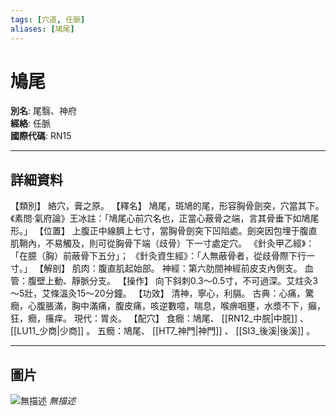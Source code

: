 ```yaml
---
tags: [穴道, 任脈]
aliases: [鳩尾]
---
```


# 鳩尾

**別名**: 尾翳、神府  
**經絡**: 任脈  
**國際代碼**: RN15  

---

## 詳細資料
【類別】
絡穴，膏之原。
【釋名】
鳩尾，斑鳩的尾，形容胸骨劍突，穴當其下。《素問‧氣府論》王冰註：「鳩尾心前穴名也，正當心蔽骨之端，言其骨垂下如鳩尾形。」
【位置】
上腹正中線臍上七寸，當胸骨劍突下凹陷處。劍突因包埋于腹直肌鞘內，不易觸及，則可從胸骨下端（歧骨）下一寸處定穴。
《針灸甲乙經》：「在臆（胸）前蔽骨下五分」；
《針灸資生經》：「人無蔽骨者，從歧骨際下行一寸。」
【解剖】
肌肉：腹直肌起始部。
神經：第六肋間神經前皮支內側支。
血管：腹壁上動、靜脈分支。
【操作】
向下斜刺0.3～0.5寸，不可過深。艾炷灸3～5壯，艾條溫灸15～20分鐘。
【功效】
清神，寧心，利膈。
古典：心痛，驚癇，心腹脹滿，胸中滿痛，腹皮痛，咳逆數噫，喘息，喉痹咽壅，水漿不下，癲，狂，癇，瘙痒。
現代：胃炎。
【配穴】
食癇：鳩尾、 [[RN12_中脘|中脘]] 、 [[LU11_少商|少商]] 。
五癇：鳩尾、 [[HT7_神門|神門]] 、 [[SI3_後溪|後溪]] 。

---

## 圖片
![無描述](https://yibian.hopto.org/pic/shu16/379.gif)
_無描述_

